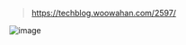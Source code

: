 > https://techblog.woowahan.com/2597/

![image](https://user-images.githubusercontent.com/46955032/215112706-f68289cf-7631-4bd5-a913-bf8fc20b45f8.png)
